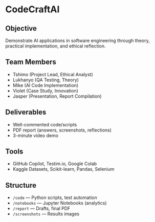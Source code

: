 # CodeCraftAI

## Objective
Demonstrate AI applications in software engineering through theory, practical implementation, and ethical reflection.

## Team Members
- Tshimo (Project Lead, Ethical Analyst)
- Lukhanyo (QA Testing, Theory)
- Mike (AI Code Implementation)
- Violet (Case Study, Innovation)
- Jasper (Presentation, Report Compilation)

## Deliverables
- Well-commented code/scripts
- PDF report (answers, screenshots, reflections)
- 3-minute video demo

## Tools
- GitHub Copilot, Testim.io, Google Colab
- Kaggle Datasets, Scikit-learn, Pandas, Selenium

## Structure
- `/code` — Python scripts, test automation
- `/notebooks` — Jupyter Notebooks (analytics)
- `/report` — Drafts, final PDF
- `/screenshots` — Results images